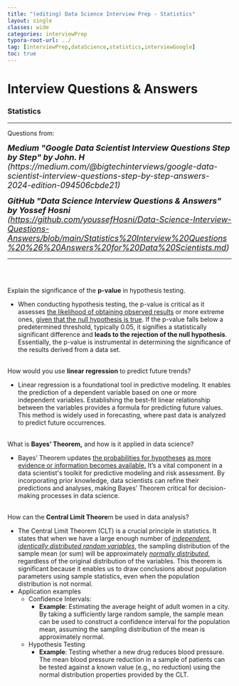 ```yaml
---
title: "(editing) Data Science Interview Prep - Statistics"
layout: single
classes: wide
categories: interviewPrep
typora-root-url: ../
tag: [interviewPrep,dataScience,statistics,interviewGoogle]
toc: true 
---
```


# Interview Questions & Answers

### Statistics

---

Questions from: 

<font size= 4pt>
  <I>
    <b>Medium "Google Data Scientist Interview Questions Step by Step" by John. H </b> <br> (https://medium.com/@bigtechinterviews/google-data-scientist-interview-questions-step-by-step-answers-2024-edition-094506cbde21) <Br>
    
<b>GitHub "Data Science Interview Questions & Answers" by Yossef Hosni</b>
    <br> (https://github.com/youssefHosni/Data-Science-Interview-Questions-Answers/blob/main/Statistics%20Interview%20Questions%20%26%20Answers%20for%20Data%20Scientists.md)
    </I>
    </font>



---

<br><br>



Explain the significance of the **p-value** in hypothesis testing.

- When conducting hypothesis testing, the p-value is critical as it assesses <u>the likelihood of obtaining observed results</u> or more extreme ones, <u>given that the null hypothesis is true</u>. If the p-value falls below a predetermined threshold, typically 0.05, it signifies a statistically significant difference and **leads to the rejection of the null hypothesis**. Essentially, the p-value is instrumental in determining the significance of the results derived from a data set.<br><br>



How would you use **linear regression** to predict future trends?

- Linear regression is a foundational tool in predictive modeling. It enables the prediction of a dependent variable based on one or more independent variables. Establishing the best-fit linear relationship between the variables provides a formula for predicting future values. This method is widely used in forecasting, where past data is analyzed to predict future occurrences.<br><Br>



What is **Bayes’ Theorem,** and how is it applied in data science?

- Bayes’ Theorem updates <u>the probabilities for hypotheses</u> <u>as more evidence or information becomes available.</u> It’s a vital component in a data scientist's toolkit for predictive modeling and risk assessment. By incorporating prior knowledge, data scientists can refine their predictions and analyses, making Bayes’ Theorem critical for decision-making processes in data science.<br><br>



How can the **Central Limit Theore**m be used in data analysis?

- The Central Limit Theorem (CLT) is a crucial principle in statistics. It states that when we have a large enough number of *<u>independent</u>*, <u>*identically distributed random variables*</u>, the sampling distribution of the sample mean (or sum) will be approximately <u>*normally distributed*</u>, regardless of the original distribution of the variables. This theorem is significant because it enables us to draw conclusions about population parameters using sample statistics, even when the population distribution is not normal.
- Application examples
  - Confidence Intervals:
    - **Example**: Estimating the average height of adult women in a city. By taking a sufficiently large random sample, the sample mean can be used to construct a confidence interval for the population mean, assuming the sampling distribution of the mean is approximately normal.
  - Hypothesis Testing
    - **Example**: Testing whether a new drug reduces blood pressure. The mean blood pressure reduction in a sample of patients can be tested against a known value (e.g., no reduction) using the normal distribution properties provided by the CLT.

<br><br>
